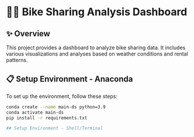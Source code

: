 # 🚴‍♂️ Bike Sharing Analysis Dashboard

## ✨ Overview
This project provides a dashboard to analyze bike sharing data. It includes various visualizations and analyses based on weather conditions and rental patterns.

## 📋 Setup Environment - Anaconda
To set up the environment, follow these steps:
```bash
conda create --name main-ds python=3.9
conda activate main-ds
pip install -r requirements.txt

## Setup Environment - Shell/Terminal
